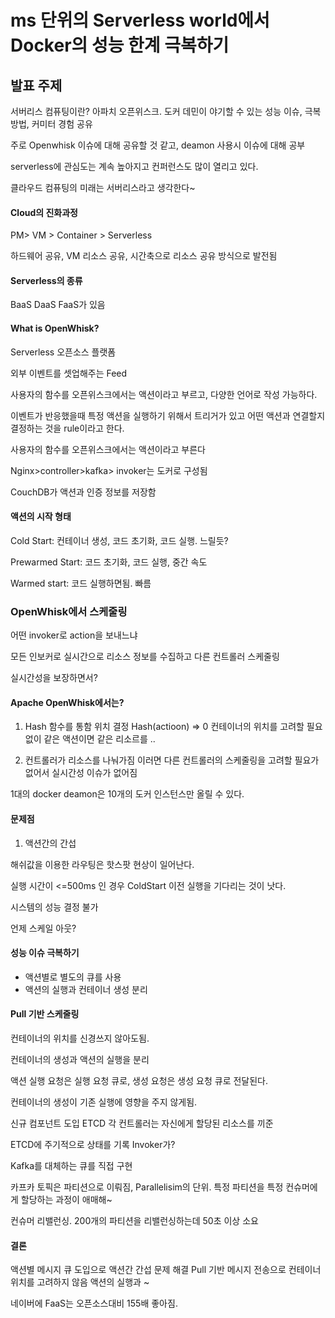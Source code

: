 ms 단위의 Serverless world에서 Docker의 성능 한계 극복하기
===========================================

## 발표 주제
서버리스 컴퓨팅이란? 아파치 오픈위스크. 도커 데민이 야기할 수 있는 성능 이슈, 극복 방법, 커미터 경험 공유

주로 Openwhisk 이슈에 대해 공유할 것 같고, deamon 사용시 이슈에 대해 공부

serverless에 관심도는 계속 높아지고 컨퍼런스도 많이 열리고 있다.

클라우드 컴퓨팅의 미래는 서버리스라고 생각한다~

#### Cloud의 진화과정
PM> VM > Container > Serverless

하드웨어 공유, VM 리소스 공유, 시간축으로 리소스 공유 방식으로 발전됨

#### Serverless의 종류
BaaS DaaS FaaS가 있음

#### What is OpenWhisk?
Serverless 오픈소스 플랫폼

외부 이벤트를 셋업해주는 Feed

사용자의 함수를 오픈위스크에서는 액션이라고 부르고, 다양한 언어로 작성 가능하다.

이벤트가 반응했을때 특정 액션을 실행하기 위해서 트리거가 있고 어떤 액션과 연결할지 결정하는 것을 rule이라고 한다.

사용자의 함수를 오픈위스크에서는 액션이라고 부른다

Nginx>controller>kafka> invoker는 도커로 구성됨

CouchDB가 액션과 인증 정보를 저장함

#### 액션의 시작 형태
Cold Start: 컨테이너 생성, 코드 초기화, 코드 실행. 느릴듯?

Prewarmed Start: 코드 초기화, 코드 실행, 중간 속도

Warmed start: 코드 실행하면됨. 빠름

### OpenWhisk에서 스케줄링

어떤 invoker로 action을 보내느냐

모든 인보커로 실시간으로 리소스 정보를 수집하고 다른 컨트롤러 스케줄링

실시간성을 보장하면서?

#### Apache OpenWhisk에서는?

1. Hash 함수를 통함 위치 결정
Hash(actioon) => 0
컨테이너의 위치를 고려할 필요 없이 같은 액션이면 같은 리소르를 ..

2. 컨트롤러가 리소스를 나눠가짐
이러면 다른 컨트롤러의 스케줄링을 고려할 필요가 없어서 실시간성 이슈가 없어짐

1대의 docker deamon은 10개의 도커 인스턴스만 올릴 수 있다.


#### 문제점

1. 액션간의 간섭

해쉬값을 이용한 라우팅은 핫스팟 현상이 일어난다.

실행 시간이 <=500ms 인 경우 ColdStart 이전 실행을 기다리는 것이 낫다.


시스템의 성능 결정 불가

언제 스케일 아웃?

#### 성능 이슈 극복하기
- 액션별로 별도의 큐를 사용
- 액션의 실행과 컨테이너 생성 분리

#### Pull 기반 스케줄링
컨테이너의 위치를 신경쓰지 않아도됨.

컨테이너의 생성과 액션의 실행을 분리

액션 실행 요청은 실행 요청 큐로, 생성 요청은 생성 요청 큐로 전달된다.

컨테이너의 생성이 기존 실행에 영향을 주지 않게됨.

신규 컴포넌트 도입 ETCD 각 컨트롤러는 자신에게 할당된 리소스를 끼준

ETCD에 주기적으로 상태를 기록 Invoker가?

Kafka를 대체하는 큐를 직접 구현

카프카 토픽은 파티션으로 이뤄짐, Parallelisim의 단위.
특정 파티션을 특정 컨슈머에게 할당하는 과정이 애매해~

컨슈머 리밸런싱. 200개의 파티션을 리밸런싱하는데 50초 이상 소요


#### 결론

액션별 메시지 큐 도입으로 액션간 간섭 문제 해결
Pull 기반 메시지 전송으로 컨테이너 위치를 고려하지 않음
액션의 실행과 ~

네이버에 FaaS는 오픈소스대비 155배 좋아짐.
